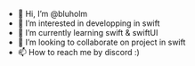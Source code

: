 - 👋 Hi, I’m @bluholm
- 👀 I’m interested in developping in swift 
- 🌱 I’m currently learning swift & swiftUI
- 💞️ I’m looking to collaborate on project in swift
- 📫 How to reach me by discord :) 

<!---
bluholm/bluholm is a ✨ special ✨ repository because its `README.md` (this file) appears on your GitHub profile.
You can click the Preview link to take a look at your changes.
--->

